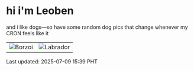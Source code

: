 # hi i'm Leoben

and i like dogs—so have some random dog pics that change whenever my CRON feels like it

|  |  |
|--------|----------|
| ![Borzoi](https://random-dog-vercel.vercel.app/api/random-borzoi?v=1752046761) | ![Labrador](https://random-dog-vercel.vercel.app/api/random-labrador?v=1752046761) |

Last updated: 2025-07-09 15:39 PHT
